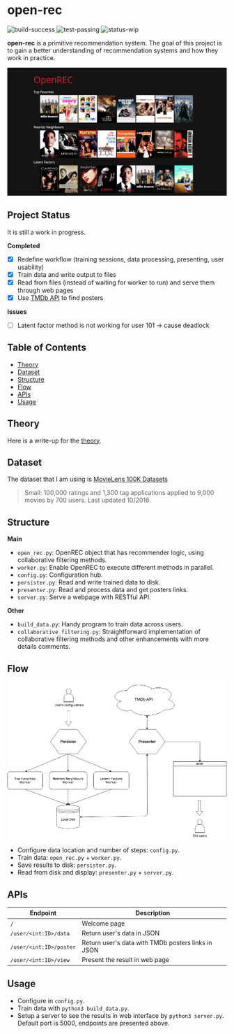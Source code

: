 # open-rec

![build-success](https://img.shields.io/badge/build-success-brightgreen.svg)
![test-passing](https://img.shields.io/badge/test-passing-brightgreen.svg)
![status-wip](https://img.shields.io/badge/status-work_in_progress-green.svg)

**open-rec** is a primitive recommendation system. The goal of this project is 
to gain a better understanding of recommendation systems and how they work in 
practice.

![Demo](img/demo.png)

## Project Status

It is still a work in progress.

**Completed**

- [x] Redefine workflow (training sessions, data processing, presenting, user usability)
- [x] Train data and write output to files
- [x] Read from files (instead of waiting for worker to run) and serve them through web pages
- [x] Use [TMDb API](https://www.themoviedb.org/documentation/api) to find posters

**Issues**

- [ ] Latent factor method is not working for user 101 -> cause deadlock

## Table of Contents

- [Theory](#theory)
- [Dataset](#dataset)
- [Structure](#structure)
- [Flow](#flow)
- [APIs](#apis)
- [Usage](#usage)

## Theory

Here is a write-up for the [theory](THEORY.md).

## Dataset

The dataset that I am using is [MovieLens 100K Datasets](https://grouplens.org/datasets/movielens/)

> Small: 100,000 ratings and 1,300 tag applications applied to 9,000 movies by 
> 700 users. Last updated 10/2016.

## Structure

**Main**

- `open_rec.py`: OpenREC object that has recommender logic, using collaborative filtering methods.
- `worker.py`: Enable OpenREC to execute different methods in parallel.
- `config.py`: Configuration hub.
- `persister.py`: Read and write trained data to disk.
- `presenter.py`: Read and process data and get posters links.
- `server.py`: Serve a webpage with RESTful API.

**Other**
- `build_data.py`: Handy program to train data across users.
- `collaborative_filtering.py`: Straightforward implementation of collaborative filtering methods
  and other enhancements with more details comments.

## Flow

![Flow](img/flow.png)

- Configure data location and number of steps: `config.py`.
- Train data: `open_rec.py` + `worker.py`.
- Save results to disk: `persister.py`.
- Read from disk and display: `presenter.py` + `server.py`.

## APIs

Endpoint | Description
--- | ---
`/` | Welcome page 
`/user/<int:ID>/data` | Return user's data in JSON
`/user/<int:ID>/poster` | Return user's data with TMDb posters links in JSON
`/user/<int:ID>/view` | Present the result in web page 

## Usage

- Configure in `config.py`.
- Train data with `python3 build_data.py`.
- Setup a server to see the results in web interface by `python3 server.py`. Default port is 5000,
  endpoints are presented above.
